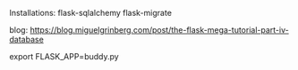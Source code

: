Installations:
flask-sqlalchemy
flask-migrate

blog:
https://blog.miguelgrinberg.com/post/the-flask-mega-tutorial-part-iv-database


export FLASK_APP=buddy.py